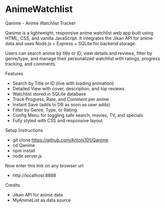 ﻿# AnimeWatchlist


Qanime - Anime Watchlist Tracker

Qanime is a lightweight, responsive anime watchlist web app built using HTML, CSS, and vanilla JavaScript. It integrates the Jikan API for anime data and uses Node.js + Express + SQLite for backend storage.

Users can search anime by title or ID, view details and reviews, filter by genre/type, and manage their personalized watchlist with ratings, progress tracking, and comments.

Features
- Search by Title or ID (live with loading animation)
- Detailed View with cover, description, and top reviews
- Watchlist stored in SQLite database
- Track Progress, Rate, and Comment per anime
- Instant Save (adds to DB as soon as user adds)
- Filter by Genre, Type, or Rating
- Config Menu for toggling safe search, movies, TV, and specials
- Fully styled with CSS and responsive layout

Setup Instructions
- git clone https://github.com/Antoni101/Qanime
- cd Qanime
- npm install
- node server.js

Now enter this link on any browser url
- http://localhost:8888

Credits
- Jikan API for anime data
- MyAnimeList as data source
